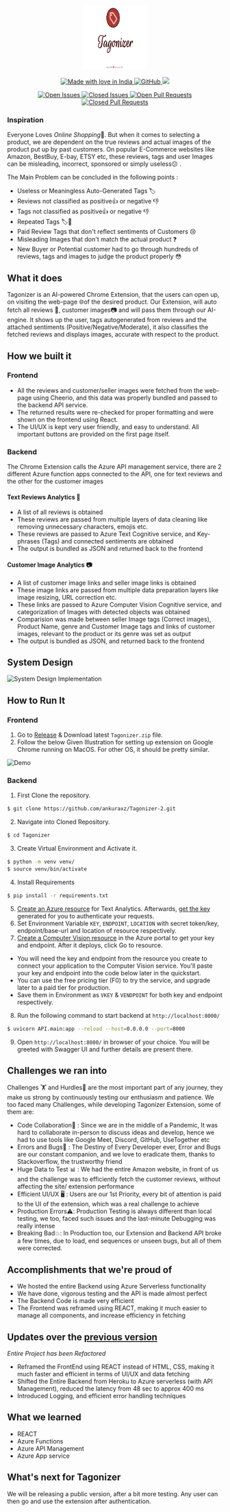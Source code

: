 <p align="center">
  <a href="https://github.com/ankuraxz/tagonizer/">
    <img src="https://raw.githubusercontent.com/ankuraxz/tagonizer/main/logo.png" alt="Tagonizer" width="150" height="150"> 
  </a>
</p>

<p align="center">
  <a href="https://github.com/ankuraxz/tagonizer/">
   <img src="https://madewithlove.now.sh/in?heart=true&colorA=%23ff0000&colorB=%23050505&template=plastic" alt="Made with love in India">
    <img alt="GitHub" src="https://img.shields.io/github/license/ankuraxz/tagonizer?style=plastic">
    <img src="https://img.shields.io/badge/Made%20with%20%E2%9D%A4%EF%B8%8F%20by%20-Majestic%20Coders-red&template=plastic">
  </a>
</p>

<p align="center">
  <a href="https://github.com/ankuraxz/tagonizer/">
    <img src ="https://img.shields.io/github/issues-raw/Ankuraxz/Tagonizer" alt = "Open Issues">
    <img src ="https://img.shields.io/github/issues-closed-raw/Ankuraxz/Tagonizer" alt = "Closed Issues">
    <img src ="https://img.shields.io/github/issues-pr-raw/Ankuraxz/Tagonizer" alt = "Open Pull Requests">
    <img src ="https://img.shields.io/github/issues-pr-closed/Ankuraxz/Tagonizer" alt = "Closed Pull Requests">
  </a>
 </p>
    

### Inspiration
Everyone Loves *Online Shopping*🛒. But when it comes to selecting a product, we are dependent on the true reviews and actual images of the product put up by past customers.
On popular E-Commerce websites like Amazon, BestBuy, E-bay, ETSY etc, these reviews, tags and user Images can be misleading, incorrect, sponsored or simply useless😕 .

The Main Problem can be concluded in the following points :

* Useless or Meaningless Auto-Generated Tags 🏷️
* Reviews not classified as positive👍 or negative 👎
* Tags not classified as positive👍 or negative 👎
* Repeated Tags 🏷️🤔
* Paid Review Tags that don't reflect sentiments of Customers 😢
* Misleading Images that don't match the actual product ❓
* New Buyer or Potential customer had to go through hundreds of reviews, tags and images to judge the product properly 😳

## What it does
Tagonizer is an AI-powered Chrome Extension, that the users can open up, on visiting the web-page 
🌐of the desired product. Our Extension, will auto fetch all reviews 💬, customer images📷 and will pass them through our AI-engine. It shows up the user, tags autogenerated from reviews and the attached sentiments (Positive/Negative/Moderate), it also classifies the fetched reviews and displays images, accurate with respect to the product. 

## How we built it
### Frontend
* All the reviews and customer/seller images were fetched from the web-page using Cheerio, and this data was properly bundled and passed to the backend API service.
* The returned results were re-checked for proper formatting and were shown on the frontend using React.
* The UI/UX is kept very user friendly, and easy to understand. All important buttons are provided on the first page itself.

### Backend
The Chrome Extension calls the Azure API management service, there are 2 different Azure function apps connected to the API, one for text reviews and the other for the customer images
#### Text Reviews Analytics 💬
* A list of all reviews is obtained 
* These reviews are passed from multiple layers of data cleaning like removing unnecessary characters, emojis etc. 
* These reviews are passed to Azure Text Cognitive service, and Key-phrases (Tags) and connected sentiments are obtained
* The output is bundled as JSON and returned back to the frontend

#### Customer Image Analytics 📷
* A list of customer image links and seller image links is obtained
* These image links are passed from multiple data preparation layers like image resizing, URL correction etc. 
* These links are passed to Azure Computer Vision Cognitive service, and categorization of Images with detected objects was obtained
* Comparision was made between seller Image tags (Correct images), Product Name, genre and Customer Image tags and links of customer images, relevant to the product or its genre was set as output
* The output is bundled as JSON, and returned back to the frontend

## System Design
![System Design Implementation](https://i.imgur.com/0cQoBZD.png)

## How to Run It 
### Frontend 
1. Go to [Release](https://github.com/ankuraxz/Tagonizer-2/releases) & Download latest `Tagonizer.zip` file. 
2. Follow the below Given Illustration for setting up extension on Google Chrome running on MacOS. For other OS, it should be pretty similar. 

![Demo](demo.gif)

### Backend 
1. First Clone the repository. 
```bash
$ git clone https://github.com/ankuraxz/Tagonizer-2.git
```
2. Navigate into Cloned Repository. 
```bash 
$ cd Tagonizer
```
3. Create Virtual Environment and Activate it. 
```bash 
$ python -m venv venv/
$ source venv/bin/activate
```
4. Install Requirements
```bash 
$ pip install -r requirements.txt
```
5. [Create an Azure resource](https://docs.microsoft.com/en-us/azure/cognitive-services/text-analytics/how-tos/text-analytics-how-to-call-api) for Text Analytics. Afterwards, [get the key](https://docs.microsoft.com/en-us/azure/cognitive-services/text-analytics/how-tos/text-analytics-how-to-call-api) generated for you to authenticate your requests.
6. Set Environment Variable `KEY`, `ENDPOINT`, `LOCATION` with secret token/key, endpoint/base-url and location of resource respectively. 
7. [Create a Computer Vision resource](https://portal.azure.com/#create/Microsoft.CognitiveServicesComputerVision)  in the Azure portal to get your key and endpoint. After it deploys, click Go to resource.
  + You will need the key and endpoint from the resource you create to connect your application to the Computer Vision service. You'll paste your key and endpoint into the code below later in the quickstart.
  + You can use the free pricing tier (F0) to try the service, and upgrade later to a paid tier for production.
  + Save them in Environment as `VKEY` & `VENDPOINT` for both key and endpoint respectively.

8. Run the following command to start backend at `http://localhost:8000/`
```bash
$ uvicorn API.main:app --reload --host=0.0.0.0 --port=8000
```
9. Open `http://localhost:8000/` in browser of your choice. You will be greeted with Swagger UI and further details are present there. 



## Challenges we ran into
Challenges 🏋️ and Hurdles🚧 are the most important part of any journey, they make us strong by continuously testing our enthusiasm and patience. We too faced many Challenges, while developing Tagonizer Extension, some of them are:

* Code Collaboration🤝 : Since we are in the middle of a Pandemic, It was hard to collaborate in-person to discuss ideas and develop, hence we had to use tools like Google Meet, Discord, GitHub, UseTogether etc
* Errors and Bugs🐛 : The Destiny of Every Developer ever, Error and Bugs are our constant companion, and we love to eradicate them, thanks to Stackoverflow, the trustworthy friend
* Huge Data to Test 📊 : We had the entire Amazon website, in front of us and the challenge was to efficiently fetch the customer reviews, without affecting the site/ extension performance
* Efficient UI/UX 🖥️ : Users are our 1st Priority, every bit of attention is paid to the UI of the extension, which was a real challenge to achieve
* Production Errors⚠️: Production Testing is always different than local testing, we too, faced such issues and the last-minute Debugging was really intense
* Breaking Bad💥: In Production too, our Extension and Backend API broke a few times, due to load, end sequences or unseen bugs, but all of them were corrected.

## Accomplishments that we're proud of
* We hosted the entire Backend using Azure Serverless functionality
* We have done, vigorous testing and the API is made almost perfect
* The Backend Code is made very efficient
* The Frontend was reframed using REACT, making it much easier to manage all components, and increase efficiency in fetching

## Updates over the [previous version](https://devfolio.co/submissions/tagonizer-4e61)
*Entire Project has been Refactored* 
* Reframed the FrontEnd using REACT instead of HTML, CSS, making it much faster and efficient in terms of UI/UX and data fetching
* Shifted the Entire Backend from Heroku to Azure serverless (with API Management), reduced the latency from 48 sec to approx 400 ms
* Introduced Logging, and efficient error handling techniques

## What we learned
* REACT
* Azure Functions
* Azure API Management
* Azure App service

## What's next for Tagonizer
We will be releasing a public version, after a bit more testing. Any user can then go and use the extension after authentication.
